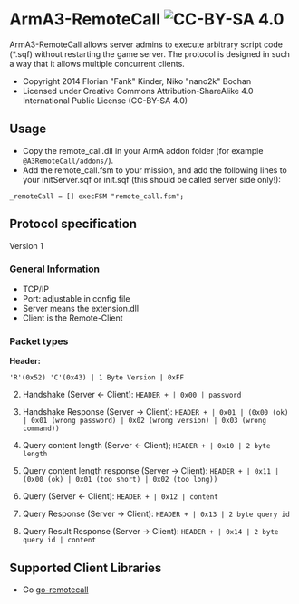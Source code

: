 ArmA3-RemoteCall ![CC-BY-SA 4.0](http://i.creativecommons.org/l/by-sa/3.0/88x31.png)
================

ArmA3-RemoteCall allows server admins to execute arbitrary script code (*.sqf) without restarting the game server. The protocol is designed in such a way that it allows multiple concurrent clients.

- Copyright 2014 Florian "Fank" Kinder, Niko "nano2k" Bochan
- Licensed under Creative Commons Attribution-ShareAlike 4.0 International Public License (CC-BY-SA 4.0)

## Usage

- Copy the remote_call.dll in your ArmA addon folder (for example `@A3RemoteCall/addons/`).
- Add the remote_call.fsm to your mission, and add the following lines to your initServer.sqf or init.sqf (this should be called server side only!):
```sqf
_remoteCall = [] execFSM "remote_call.fsm";
```

## Protocol specification
Version 1

### General Information

- TCP/IP
- Port: adjustable in config file
- Server means the extension.dll
- Client is the Remote-Client


### Packet types


**Header:**

`'R'(0x52) 'C'(0x43) | 1 Byte Version | 0xFF`

2. Handshake (Server <- Client):
`HEADER + | 0x00 | password`

3. Handshake Response (Server -> Client):
`HEADER + | 0x01 | (0x00 (ok) | 0x01 (wrong password) | 0x02 (wrong version) | 0x03 (wrong command))`

4. Query content length (Server <- Client);
`HEADER + | 0x10 | 2 byte length`

5. Query content length response (Server -> Client):
`HEADER + | 0x11 | (0x00 (ok) | 0x01 (too short) | 0x02 (too long))`

6. Query (Server <- Client):
`HEADER + | 0x12 | content`

7. Query Response (Server -> Client):
`HEADER + | 0x13 | 2 byte query id`

8. Query Result Response (Server -> Client):
`HEADER + | 0x14 | 2 byte query id | content`

## Supported Client Libraries

- Go [go-remotecall](https://github.com/nano2k/go-remotecall)
